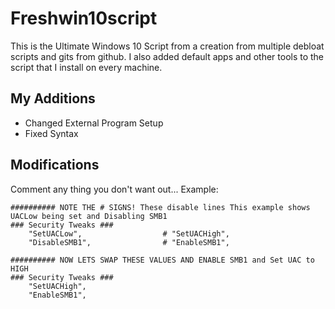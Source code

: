 # Freshwin10script
This is the Ultimate Windows 10 Script from a creation from multiple debloat scripts and gits from github. I also added default apps and other tools to the script that I install on every machine.

## My Additions

- Changed External Program Setup
- Fixed Syntax

## Modifications
Comment any thing you don't want out... Example:

```
########## NOTE THE # SIGNS! These disable lines This example shows UACLow being set and Disabling SMB1
### Security Tweaks ###
	"SetUACLow",                  # "SetUACHigh",
	"DisableSMB1",                # "EnableSMB1",

########## NOW LETS SWAP THESE VALUES AND ENABLE SMB1 and Set UAC to HIGH
### Security Tweaks ###
	"SetUACHigh",
	"EnableSMB1",
```
